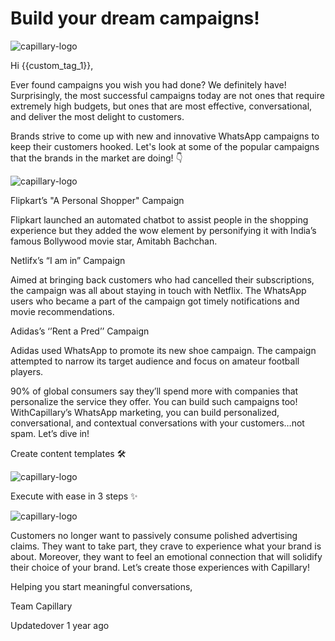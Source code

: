 # Build your dream campaigns!

![capillary-logo](https://s3.amazonaws.com/fileservice.in/intouch_creative_assets/ffe3833e-2873-46dc-ad52-da50c71d.png)

Hi {{custom_tag_1}},

Ever found campaigns you wish you had done? We definitely have! Surprisingly, the most successful campaigns today are not ones that require extremely high budgets, but ones that are most effective, conversational, and deliver the most delight to customers.

Brands strive to come up with new and innovative WhatsApp campaigns to keep their customers hooked. Let's look at some of the popular campaigns that the brands in the market are doing! 👇

![capillary-logo](https://s3.amazonaws.com/fileservice.in/intouch_creative_assets/d5814813-a991-48c6-995e-729e9e3c.png)

Flipkart’s "A Personal Shopper" Campaign

Flipkart launched an automated chatbot to assist people in the shopping experience but they added the wow element by personifying it with India’s famous Bollywood movie star, Amitabh Bachchan.

Netlifx’s “I am in” Campaign

Aimed at bringing back customers who had cancelled their subscriptions, the campaign was all about staying in touch with Netflix. The WhatsApp users who became a part of the campaign got timely notifications and movie recommendations.

Adidas’s ‘’Rent a Pred’’ Campaign

Adidas used WhatsApp to promote its new shoe campaign. The campaign attempted to narrow its target audience and focus on amateur football players.

90% of global consumers say they’ll spend more with companies that personalize the service they offer. You can build such campaigns too! WithCapillary’s WhatsApp marketing, you can build personalized, conversational, and contextual conversations with your customers…not spam. Let’s dive in!

Create content templates 🛠️

![capillary-logo](https://s3.amazonaws.com/fileservice.in/intouch_creative_assets/c8dcd638-dd4a-4c26-9666-149bebd6.png)

Execute with ease in 3 steps ✨

![capillary-logo](https://s3.amazonaws.com/fileservice.in/intouch_creative_assets/22e6936c-2a7e-4134-a4aa-fa9b2f26.png)

Customers no longer want to passively consume polished advertising claims. They want to take part, they crave to experience what your brand is about. Moreover, they want to feel an emotional connection that will solidify their choice of your brand. Let’s create those experiences with Capillary!

Helping you start meaningful conversations,

Team Capillary

Updatedover 1 year ago